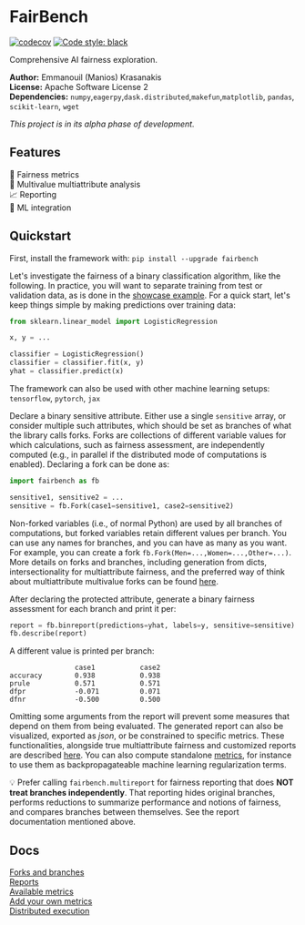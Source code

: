 # FairBench
[![codecov](https://codecov.io/gh/mever-team/FairBench/branch/main/graph/badge.svg?token=qeiNv3DN0W)](https://codecov.io/gh/mever-team/FairBench)
[![Code style: black](https://img.shields.io/badge/code%20style-black-000000.svg)](https://github.com/psf/black)

Comprehensive AI fairness exploration.

**Author:** Emmanouil (Manios) Krasanakis<br>
**License:**  Apache Software License 2<br>
**Dependencies:** `numpy`,`eagerpy`,`dask.distributed`,`makefun`,`matplotlib`, `pandas`, `scikit-learn`, `wget`<br>

*This project is in its alpha phase of development.*

## Features

:blue_heart: Fairness metrics <br>
:flags: Multivalue multiattribute analysis <br>
:chart_with_upwards_trend: Reporting<br>
:wrench: ML integration

## Quickstart
First, install the framework with: `pip install --upgrade fairbench`

Let's investigate the fairness of a binary classification algorithm,
like the following. In practice, you will want to separate training 
from test or validation data, as is done in the 
[showcase example](!examples/showcase.ipynb). For a quick start,
let's keep things simple by making predictions over training data:

```python
from sklearn.linear_model import LogisticRegression

x, y = ...

classifier = LogisticRegression()
classifier = classifier.fit(x, y)
yhat = classifier.predict(x)
```

The framework can also be used with other 
machine learning setups: `tensorflow`, `pytorch`, `jax`

Declare a binary sensitive attribute. Either use
a single `sensitive` array,
or consider multiple such attributes, 
which should be set as branches of what
the library calls forks. Forks are
collections of different
variable values for which calculations, such as
fairness assessment, are independently computed
(e.g., in parallel if the distributed mode of
computations is enabled).
Declaring a fork can be done as:

```python
import fairbench as fb

sensitive1, sensitive2 = ...
sensitive = fb.Fork(case1=sensitive1, case2=sensitive2)
```

Non-forked variables (i.e., of normal Python)
are used by all branches of computations, but forked variables
retain different values per branch. You can use any names 
for branches, and you can have as many
as you want. For example, you
can create a fork `fb.Fork(Men=...,Women=...,Other=...)`. 
More details on forks and branches, 
including generation from dicts, intersectionality for
multiattribute fairness, 
and the preferred way of think about multiattribute multivalue forks 
can be found [here](docs/branches.md).

After declaring the protected attribute, generate a
binary fairness assessment for each branch 
and print it per:

```python
report = fb.binreport(predictions=yhat, labels=y, sensitive=sensitive)
fb.describe(report)
```

A different value is printed per branch:

```
                case1           case2          
accuracy        0.938           0.938          
prule           0.571           0.571          
dfpr            -0.071          0.071          
dfnr            -0.500          0.500  
```

Omitting some arguments from the report will 
prevent some measures that depend on them 
from being evaluated. The generated report can also 
be visualized, exported as *json*,
or be constrained to specific metrics. These 
functionalities, alongside true multiattribute
fairness and customized reports
are described [here](docs/reports.md). 
You can also compute standalone [metrics](docs/metrics.md),
for instance to use them as backpropagateable 
machine learning regularization terms.

:bulb: Prefer calling `fairbench.multireport` for
fairness reporting that does **NOT treat branches independently**.
That reporting hides original branches, performs reductions
to summarize performance and notions of fairness,
and compares branches between themselves. See the report
documentation mentioned above.


## Docs
[Forks and branches](docs/branches.md)<br>
[Reports](docs/reports.md)<br>
[Available metrics](docs/metrics.md)<br>
[Add your own metrics](CONTRIBUTING.md)<br>
[Distributed execution](docs/distributed.md)
